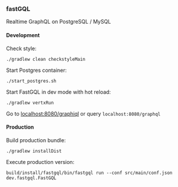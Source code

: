### fastGQL

Realtime GraphQL on PostgreSQL / MySQL

#### Development

Check style:

```shell script
./gradlew clean checkstyleMain
```

Start Postgres container:

```shell script
./start_postgres.sh
```

Start FastGQL in dev mode with hot reload:

```shell script
./gradlew vertxRun
````

Go to [localhost:8080/graphiql](http://localhost:8080/graphiql) or query ```localhost:8080/graphql```

#### Production

Build production bundle:

```shell script
./gradlew installDist
```

Execute production version:

```shell script
build/install/fastgql/bin/fastgql run --conf src/main/conf.json dev.fastgql.FastGQL
```